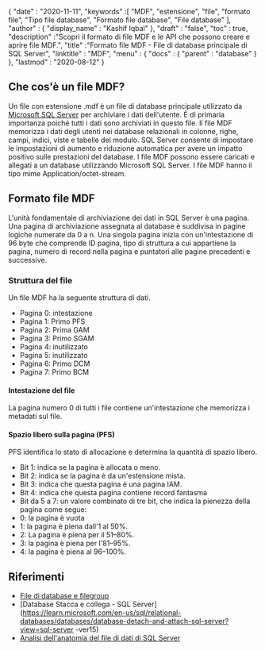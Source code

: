 {
  "date" : "2020-11-11",
  "keywords" :[ "MDF", "estensione", "file", "formato file", "Tipo file database", "Formato file database", "File database" ],
  "author" : {
    "display_name" : "Kashif Iqbal"
},
  "draft" : "false",
  "toc" : true,
  "description" :"Scopri il formato di file MDF e le API che possono creare e aprire file MDF.",
  "title" :"Formato file MDF - File di database principale di SQL Server",
  "linktitle" : "MDF",
  "menu" : {
    "docs" : {
      "parent" : "database"
}
},
  "lastmod" : "2020-08-12"
}

## Che cos'è un file MDF?

Un file con estensione .mdf è un file di database principale utilizzato da [Microsoft SQL Server](https://en.wikipedia.org/wiki/Microsoft_SQL_Server) per archiviare i dati dell'utente. È di primaria importanza poiché tutti i dati sono archiviati in questo file. Il file MDF memorizza i dati degli utenti nei database relazionali in colonne, righe, campi, indici, viste e tabelle del modulo. SQL Server consente di impostare le impostazioni di aumento e riduzione automatica per avere un impatto positivo sulle prestazioni del database. I file MDF possono essere caricati e allegati a un database utilizzando Microsoft SQL Server. I file MDF hanno il tipo mime Application/octet-stream.

## Formato file MDF

L'unità fondamentale di archiviazione dei dati in SQL Server è una pagina. Una pagina di archiviazione assegnata al database è suddivisa in pagine logiche numerate da 0 a n. Una singola pagina inizia con un'intestazione di 96 byte che comprende ID pagina, tipo di struttura a cui appartiene la pagina, numero di record nella pagina e puntatori alle pagine precedenti e successive.

### Struttura del file

Un file MDF ha la seguente struttura di dati.

* Pagina 0: intestazione
* Pagina 1: Primo PFS
* Pagina 2: Prima GAM
* Pagina 3: Primo SGAM
* Pagina 4: inutilizzato
* Pagina 5: inutilizzato
* Pagina 6: Primo DCM
* Pagina 7: Primo BCM

#### Intestazione del file

La pagina numero 0 di tutti i file contiene un'intestazione che memorizza i metadati sul file.

#### Spazio libero sulla pagina (PFS)
PFS identifica lo stato di allocazione e determina la quantità di spazio libero.

* Bit 1: indica se la pagina è allocata o meno.
* Bit 2: indica se la pagina è da un'estensione mista.
* Bit 3: indica che questa pagina è una pagina IAM.
* Bit 4: indica che questa pagina contiene record fantasma
* Bit da 5 a 7: un valore combinato di tre bit, che indica la pienezza della pagina come segue:
* 0: la pagina è vuota
* 1: la pagina è piena dall'1 al 50%.
* 2: La pagina è piena per il 51–80%.
* 3: la pagina è piena per l'81–95%.
* 4: la pagina è piena al 96–100%.

## Riferimenti

* [File di database e filegroup](https://learn.microsoft.com/en-us/sql/relational-databases/databases/database-files-and-filegroups?view=sql-server-ver15)
* [Database Stacca e collega - SQL Server](https://learn.microsoft.com/en-us/sql/relational-databases/databases/database-detach-and-attach-sql-server?view=sql-server -ver15)
* [Analisi dell'anatomia del file di dati di SQL Server](https://blog.pythian.com/analyzing-sql-server-data-file-anatomy/)

